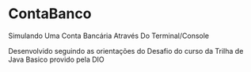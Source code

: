 # ContaBanco
Simulando Uma Conta Bancária Através Do Terminal/Console

Desenvolvido seguindo as orientações do Desafio do curso da Trilha de Java Basico provido pela DIO
